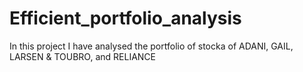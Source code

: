 # Efficient_portfolio_analysis
In this project I have analysed the portfolio of stocka of ADANI, GAIL, LARSEN &amp; TOUBRO, and RELIANCE
